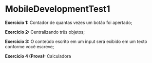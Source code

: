 # MobileDevelopmentTest1

**Exercício 1:** Contador de quantas vezes um botão foi apertado;

**Exercício 2:** Centralizando três objetos;

**Exercício 3:** O conteúdo escrito em um input será exibido em um texto conforme você escreve;

**Exercício 4 (Prova):** Calculadora

